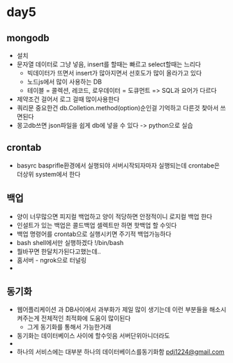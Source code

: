 # day5



## mongodb

- 설치
- 문자열 데이터로 그냥 넣음, insert를 할때는 빠르고 select할때는 느리다
  - 빅데이터가 뜨면서 insert가 많아지면서 선호도가 많이 올라가고 있다
  - 노드js에서 많이 사용하는 DB
  - 테이블 = 콜렉션, 레코드, 로우데이터 = 도큐먼트 => SQL과 요어가 다르다
- 제약조건 걸어서 로그 걸때 많이사용한다
- 쿼리문 중요한건 db.Colletion.method(option)순인걸 기억하고 다른것 찾아서 쓰면된다
- 몽고db쓰면 json파일을 쉽게 db에 넣을 수 있다 -> python으로 실습

## crontab

- basyrc basprifle환경에서 실행되야 서버시작되자마자 실행되는데 crontabe은 더상위 system에서 한다

  

## 백업



- 양이 너무많으면 피지컬 백업하고 양이 적당하면 안정적이니 로지컬 백업 한다
- 인설트가 있는 백업은 콜드백업 셀렉트만 하면 핫백업 할 수잇다
- 백업 명령어를 crontab으로 실행시키면 주기적 백업가능하다
- bash shell에서만 실행하겠다 !/bin/bash
- 뭘바꾸면 한달치가된다고했는데..
- 홈서버 - ngrok으로 터널링
- 

## 동기화

- 웹어플리케이션 과 DB사이에서 과부화가 제일 많이 생기는데 이런 부분들을 해소시켜주는게 전체적인 최적화에 도움이 많이된다
  - 그게 동기화를 통해서 가능한거래
- 동기화는 데이터베이스 사이에 할수잇음 서버단위아니더라도
- 
- 하나의 서비스에는 대부분 하나의 데이터베이스를동기화함
pdj1224@gmail.com


